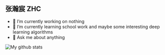 ## 张瀚宸 ZHC

- 🔭 I’m currently working on nothing
- 🌱 I’m currently learning school work and maybe some interesting deep learning algorithms
- 💬 Ask me about anything

![My github stats](https://github-readme-stats.vercel.app/api?username=zhc7&show_icons=true&theme=radical)

<!--
**zhc7/zhc7** is a ✨ _special_ ✨ repository because its `README.md` (this file) appears on your GitHub profile.

Here are some ideas to get you started:

- 🔭 I’m currently working on ...
- 🌱 I’m currently learning ...
- 👯 I’m looking to collaborate on ...
- 🤔 I’m looking for help with ...
- 💬 Ask me about ...
- 📫 How to reach me: ...
- 😄 Pronouns: ...
- ⚡ Fun fact: ...
-->
